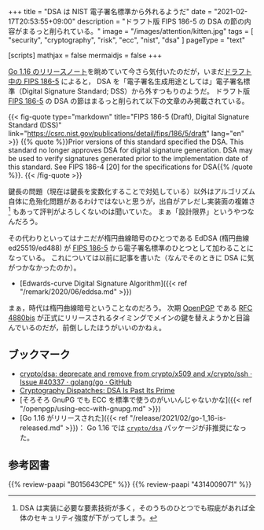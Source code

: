 +++
title = "DSA は NIST 電子署名標準から外れるようだ"
date =  "2021-02-17T20:53:55+09:00"
description = "ドラフト版 FIPS 186-5 の DSA の節の内容がまるっと削られている。"
image = "/images/attention/kitten.jpg"
tags = [ "security", "cryptography", "risk", "ecc", "nist", "dsa" ]
pageType = "text"

[scripts]
  mathjax = false
  mermaidjs = false
+++

[Go 1.16 のリリースノート](https://golang.org/doc/go1.16 "Go 1.16 Release Notes - The Go Programming Language")を眺めていて今さら気付いたのだが，いまだ[ドラフト中の FIPS 186-5][FIPS 186-5] によると， DSA を「電子署名生成用途としては」電子署名標準（Digital Signature Standard; DSS）から外すつもりのようだ。
ドラフト版 [FIPS 186-5] の DSA の節はまるっと削られて以下の文章のみ掲載されている。

{{< fig-quote type="markdown" title="FIPS 186-5 (Draft), Digital Signature Standard (DSS)" link="https://csrc.nist.gov/publications/detail/fips/186/5/draft" lang="en" >}}
{{% quote %}}Prior versions of this standard specified the DSA. This standard no longer approves DSA for digital signature generation. DSA may be used to verify signatures generated prior to the implementation date of this standard. See FIPS 186-4 [20] for the specifications for DSA{{% /quote %}}.
{{< /fig-quote >}}

鍵長の問題（現在は鍵長を変数化することで対処している）以外はアルゴリズム自体に危殆化問題があるわけではないと思うが，出自がアレだし実装面の複雑さ[^dsa1] もあって評判がよろしくないのは聞いていた。
まぁ「設計限界」というやつなんだろう。

[^dsa1]: DSA は実装に必要な要素技術が多く，そのうちのひとつでも瑕疵があれば全体のセキュリティ強度が下がってしまう。

その代わりといってはナニだが楕円曲線暗号のひとつである EdDSA (楕円曲線 ed25519/ed488) が [FIPS 186-5] から電子署名標準のひとつとして加わることになっている。
これについては以前に記事を書いた（なんでそのときに DSA に気がつかなかったのか）。

- [Edwards-curve Digital Signature Algorithm]({{< ref "/remark/2020/06/eddsa.md" >}})

まぁ，時代は楕円曲線暗号ということなのだろう。
次期 [OpenPGP] である [RFC 4880bis] が正式にリリースされるタイミングでメインの鍵を替えようかと目論んでいるのだが，前倒ししたほうがいいのかねぇ。

## ブックマーク

- [crypto/dsa: deprecate and remove from crypto/x509 and x/crypto/ssh · Issue #40337 · golang/go · GitHub](https://github.com/golang/go/issues/40337)
- [Cryptography Dispatches: DSA Is Past Its Prime](https://buttondown.email/cryptography-dispatches/archive/cryptography-dispatches-dsa-is-past-its-prime/)
- [そろそろ GnuPG でも ECC を標準で使うのがいいんじゃないかな]({{< ref "/openpgp/using-ecc-with-gnupg.md" >}})
- [Go 1.16 がリリースされた]({{< ref "/release/2021/02/go-1_16-is-released.md" >}})： Go 1.16 では [`crypto/dsa`] パッケージが非推奨になった。

[FIPS 186-5]: https://csrc.nist.gov/publications/detail/fips/186/5/draft "FIPS 186-5 (Draft), Digital Signature Standard (DSS) | CSRC"
[Go]: https://golang.org/ "The Go Programming Language"
[`crypto/dsa`]: https://golang.org/pkg/crypto/dsa/ "dsa - The Go Programming Language"
[OpenPGP]: http://tools.ietf.org/html/rfc4880 "RFC 4880 - OpenPGP Message Format"
[RFC 4880bis]: https://datatracker.ietf.org/doc/draft-ietf-openpgp-rfc4880bis/ "draft-ietf-openpgp-rfc4880bis - OpenPGP Message Format"

## 参考図書

{{% review-paapi "B015643CPE" %}} <!-- 暗号技術入門 第3版 -->
{{% review-paapi "4314009071" %}} <!-- 暗号化 プライバシーを救った反乱者たち -->
